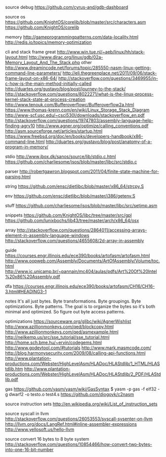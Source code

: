 
source debug
  https://github.com/cyrus-and/gdb-dashboard

source os
  https://github.com/KnightOS/corelib/blob/master/src/characters.asm
  https://github.com/KnightOS/corelib

memory
  http://gameprogrammingpatterns.com/data-locality.html
  http://redis.io/topics/memory-optimization

cli and stack frame
  great
    http://www.win.tue.nl/~aeb/linux/hh/stack-layout.html
    http://www.dirac.org/linux/gdb/02a-Memory_Layout_And_The_Stack.php
  other
    http://www.dreamincode.net/forums/topic/285550-nasm-linux-getting-command-line-parameters/
    http://eli.thegreenplace.net/2011/09/06/stack-frame-layout-on-x86-64/
    http://stackoverflow.com/questions/3469955/in-c-how-is-the-main-method-initially-called
    http://duartes.org/gustavo/blog/post/journey-to-the-stack/
    http://stackoverflow.com/questions/8022271/what-is-the-linux-process-kernel-stack-state-at-process-creation
    http://www.tenouk.com/Bufferoverflowc/Bufferoverflow2a.html
    https://www.thomas-krenn.com/en/wiki/Linux_Storage_Stack_Diagram
    http://www-scf.usc.edu/~csci530l/downloads/stackoverflow_en.pdf
    http://stackoverflow.com/questions/19747803/assembly-language-help-finding-agrv10
    http://www.agner.org/optimize/calling_conventions.pdf
    http://asm.sourceforge.net/articles/startup.html
    https://www.freebsd.org/doc/en/books/developers-handbook/x86-command-line.html
    http://duartes.org/gustavo/blog/post/anatomy-of-a-program-in-memory/

stdio
  http://www.jbox.dk/sanos/source/lib/stdio.c.html
  https://github.com/charliesome/jsos/blob/master/libc/src/stdio.c

parser
  http://robertgawron.blogspot.com/2011/04/finite-state-machine-for-parsing.html

string
  https://github.com/ensc/dietlibc/blob/master/x86_64/strcpy.S

env
  https://github.com/ensc/dietlibc/blob/master/i386/getenv.S

stuff
  https://github.com/charliesome/jsos/blob/master/libc/src/setjmp.asm

snippets
  https://github.com/KnightOS/libc/tree/master/src/gpl
  https://github.com/lunixbochs/lib43/tree/master/arch/x86_64/osx

array
  http://stackoverflow.com/questions/2864011/accessing-arrays-element-in-assembly-language-windows
  http://stackoverflow.com/questions/4655608/2d-array-in-assembly

guide
  https://courses.engr.illinois.edu/ece390/books/artofasm/artofasm.html
  http://www.oopweb.com/Assembly/Documents/ArtOfAssembly/Volume/toc.html
  http://www.ic.unicamp.br/~pannain/mc404/aulas/pdfs/Art%20Of%20Intel%20x86%20Assembly.pdf

dfa
  https://courses.engr.illinois.edu/ece390/books/artofasm/CH16/CH16-3.html#HEADING3-1

notes
  It's all just bytes. Byte transformations. Byte groupings. Byte optimizations. Byte patterns. The goal is to organize the bytes so it's both minimal and optimized. So figure out byte access patterns.

optimizations
  https://sourceware.org/glibc/wiki/AgnerWishlist
  http://www.azillionmonkeys.com/qed/blockcopy.html
  http://www.azillionmonkeys.com/qed/asmexample.html
  http://neilkemp.us/src/sse_tutorial/sse_tutorial.html
  http://home.sch.bme.hu/~ervin/codegems.html
  http://www.godevtool.com/#tutorials
  http://www.mark.masmcode.com/
  http://blog.harmonysecurity.com/2009/08/calling-api-functions.html
  http://www.plantation-productions.com/Webster/HighLevelAsm/HLADoc/HLAStdlib/1_HTML/HLAStdlib.htm
  http://www.plantation-productions.com/Webster/HighLevelAsm/HLADoc/HLAStdlib/2_PDF/HLAStdlib.pdf

gas
  https://github.com/yasm/yasm/wiki/GasSyntax
  $ yasm -p gas -f elf32 -g dwarf2 -o testo.o test4.s
  https://github.com/diogovk/c2nasm

source instruction sets
  http://en.wikipedia.org/wiki/List_of_instruction_sets

source syscall in llvm
  http://stackoverflow.com/questions/26053553/syscall-sysenter-on-llvm
  http://llvm.org/docs/LangRef.html#inline-assembler-expressions
  http://www.yellosoft.us/hello-llvm

source convert 16 bytes to 8 byte system
  http://stackoverflow.com/questions/10854466/how-convert-two-bytes-into-one-16-bit-number
